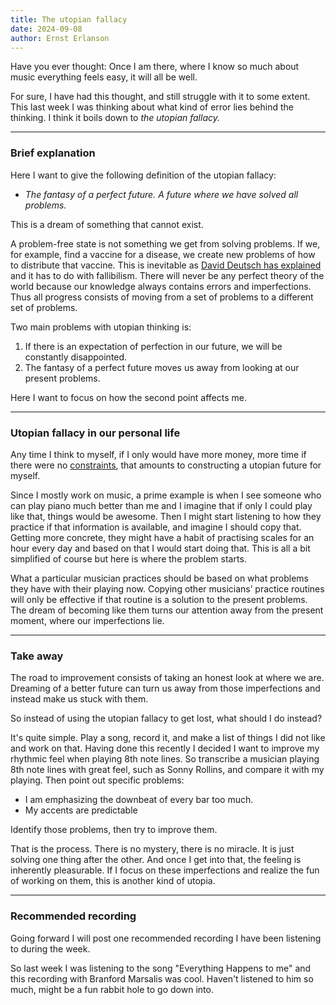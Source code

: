 ```yaml
---
title: The utopian fallacy
date: 2024-09-08
author: Ernst Erlanson
---
```


Have you ever thought: Once I am there, where I know so much about music everything feels easy, it will all be well.

For sure, I have had this thought, and still struggle with it to some extent. This last week I was thinking about what kind of error lies behind the thinking. I think it boils down to _the utopian fallacy._

* * *

### Brief explanation

Here I want to give the following definition of the utopian fallacy:

*   _The fantasy of a perfect future. A future where we have solved all problems._

This is a dream of something that cannot exist.

A problem-free state is not something we get from solving problems. If we, for example, find a vaccine for a disease, we create new problems of how to distribute that vaccine. This is inevitable as [David Deutsch has explained](https://www.youtube.com/watch?v=gQliI_WGaGk&t=640s) and it has to do with fallibilism. There will never be any perfect theory of the world because our knowledge always contains errors and imperfections. Thus all progress consists of moving from a set of problems to a different set of problems.

Two main problems with utopian thinking is:

1.  If there is an expectation of perfection in our future, we will be constantly disappointed.
2.  The fantasy of a perfect future moves us away from looking at our present problems.

Here I want to focus on how the second point affects me.

* * *

### Utopian fallacy in our personal life

Any time I think to myself, if I only would have more money, more time if there were no [constraints](https://seths.blog/2022/09/constraints-are-a-gift/), that amounts to constructing a utopian future for myself.

Since I mostly work on music, a prime example is when I see someone who can play piano much better than me and I imagine that if only I could play like that, things would be awesome. Then I might start listening to how they practice if that information is available, and imagine I should copy that. Getting more concrete, they might have a habit of practising scales for an hour every day and based on that I would start doing that. This is all a bit simplified of course but here is where the problem starts.

What a particular musician practices should be based on what problems they have with their playing now. Copying other musicians’ practice routines will only be effective if that routine is a solution to the present problems. The dream of becoming like them turns our attention away from the present moment, where our imperfections lie.

* * *

### Take away

The road to improvement consists of taking an honest look at where we are. Dreaming of a better future can turn us away from those imperfections and instead make us stuck with them.

So instead of using the utopian fallacy to get lost, what should I do instead?

It's quite simple. Play a song, record it, and make a list of things I did not like and work on that. Having done this recently I decided I want to improve my rhythmic feel when playing 8th note lines. So transcribe a musician playing 8th note lines with great feel, such as Sonny Rollins, and compare it with my playing. Then point out specific problems:

*   I am emphasizing the downbeat of every bar too much.
*   My accents are predictable

Identify those problems, then try to improve them.

That is the process. There is no mystery, there is no miracle. It is just solving one thing after the other. And once I get into that, the feeling is inherently pleasurable. If I focus on these imperfections and realize the fun of working on them, this is another kind of utopia.

* * *

### Recommended recording

Going forward I will post one recommended recording I have been listening to during the week.

So last week I was listening to the song "Everything Happens to me" and this recording with Branford Marsalis was cool. Haven't listened to him so much, might be a fun rabbit hole to go down into.